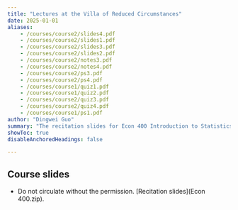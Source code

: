 ```yaml
---
title: "Lectures at the Villa of Reduced Circumstances"
date: 2025-01-01
aliases: 
    - /courses/course2/slides4.pdf
    - /courses/course2/slides1.pdf
    - /courses/course2/slides3.pdf
    - /courses/course2/slides2.pdf
    - /courses/course2/notes3.pdf
    - /courses/course2/notes4.pdf
    - /courses/course2/ps3.pdf
    - /courses/course2/ps4.pdf
    - /courses/course1/quiz1.pdf
    - /courses/course1/quiz2.pdf
    - /courses/course2/quiz3.pdf
    - /courses/course2/quiz4.pdf
    - /courses/course1/ps1.pdf
author: "Dingwei Guo"
summary: "The recitation slides for Econ 400 Introduction to Statistics and Econometrics (intructor: Christopher Handy) at UNC for 2025 Spring." 
showToc: true
disableAnchoredHeadings: false

---
```


## Course slides

+ Do not circulate without the permission. [Recitation slides](Econ 400.zip).
